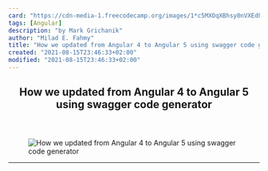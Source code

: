 ```yaml
---
card: "https://cdn-media-1.freecodecamp.org/images/1*c5MXOqXBhsy0nVXEdP89og.png"
tags: [Angular]
description: "by Mark Grichanik"
author: "Milad E. Fahmy"
title: "How we updated from Angular 4 to Angular 5 using swagger code generator"
created: "2021-08-15T23:46:33+02:00"
modified: "2021-08-15T23:46:33+02:00"
---
```

<div class="site-wrapper">
<main id="site-main" class="site-main outer">
<div class="inner">
<article class="post-full post tag-angular tag-tech tag-front-end-development tag-programming tag-coding ">
<header class="post-full-header">
<h1 class="post-full-title">How we updated from Angular 4 to Angular 5 using swagger code generator</h1>
</header>
<figure class="post-full-image">
<picture>
<source media="(max-width: 700px)" sizes="1px" srcset="data:image/gif;base64,R0lGODlhAQABAIAAAAAAAP///yH5BAEAAAAALAAAAAABAAEAAAIBRAA7 1w">
<source media="(min-width: 701px)" sizes="(max-width: 800px) 400px,
(max-width: 1170px) 700px,
1400px" srcset="https://cdn-media-1.freecodecamp.org/images/1*c5MXOqXBhsy0nVXEdP89og.png 300w,
https://cdn-media-1.freecodecamp.org/images/1*c5MXOqXBhsy0nVXEdP89og.png 600w,
https://cdn-media-1.freecodecamp.org/images/1*c5MXOqXBhsy0nVXEdP89og.png 1000w,
https://cdn-media-1.freecodecamp.org/images/1*c5MXOqXBhsy0nVXEdP89og.png 2000w">
<img onerror="this.style.display='none'" src="https://cdn-media-1.freecodecamp.org/images/1*c5MXOqXBhsy0nVXEdP89og.png" alt="How we updated from Angular 4 to Angular 5 using swagger code generator">
</picture>
</figure>
<section class="post-full-content">
<div class="post-content medium-migrated-article">
</div>
<hr>
</section>
</article>
</div>
</main>
</div>
<!-- Google Tag Manager (noscript) -->
<!-- End Google Tag Manager (noscript) -->
